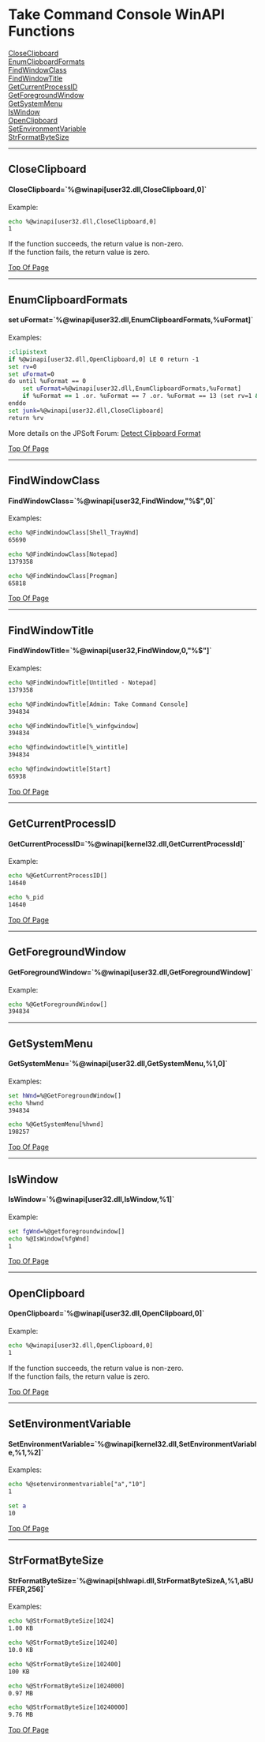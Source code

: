 <title>Take Command Console WinAPI Functions</title>

#   Take Command Console WinAPI Functions
<a name="top"></a>
[CloseClipboard](#CloseClipboard)  
[EnumClipboardFormats](#EnumClipboardFormats)  
[FindWindowClass](#FindWindowClass)  
[FindWindowTitle](#FindWindowTitle)  
[GetCurrentProcessID](#GetCurrentProcessID)  
[GetForegroundWindow](#GetForegroundWindow)  
[GetSystemMenu](#GetSystemMenu)  
[IsWindow](#IsWindow)  
[OpenClipboard](#OpenClipboard)  
[SetEnvironmentVariable](#SetEnvironmentVariable)    
[StrFormatByteSize](#StrFormatByteSize)  



---
<a name="CloseClipboard">
</a>

## CloseClipboard

#### CloseClipboard=\`%@winapi[user32.dll,CloseClipboard,0]\`

Example:
```cmd
echo %@winapi[user32.dll,CloseClipboard,0]
1
```

If the function succeeds, the return value is non-zero.  
If the function fails, the return value is zero.

[Top Of Page](#top)

---
<a name="EnumClipboardFormats">
</a>

## EnumClipboardFormats

#### set uFormat=\`%@winapi[user32.dll,EnumClipboardFormats,%uFormat]\`

Examples:

```cmd
:clipistext
if %@winapi[user32.dll,OpenClipboard,0] LE 0 return -1
set rv=0
set uFormat=0
do until %uFormat == 0
    set uFormat=%@winapi[user32.dll,EnumClipboardFormats,%uFormat]
    if %uFormat == 1 .or. %uFormat == 7 .or. %uFormat == 13 (set rv=1 & leave)
enddo
set junk=%@winapi[user32.dll,CloseClipboard]
return %rv
```

More details on the JPSoft Forum:
[Detect Clipboard Format](https://jpsoft.com/forums/threads/detect-clipboard-format.5227/)

[Top Of Page](#top)

---
<a name=FindWindowClass>
</a>

## FindWindowClass

#### FindWindowClass=\`%@winapi[user32,FindWindow,"%$",0]\`

Examples:

```cmd
echo %@FindWindowClass[Shell_TrayWnd]
65690

echo %@FindWindowClass[Notepad]
1379358

echo %@FindWindowClass[Progman]
65818
```

[Top Of Page](#top)

---
<a name=FindWindowTitle>
</a>

## FindWindowTitle

#### FindWindowTitle=\`%@winapi[user32,FindWindow,0,"%$"]\`

Examples:
```cmd
echo %@FindWindowTitle[Untitled - Notepad]
1379358

echo %@FindWindowTitle[Admin: Take Command Console]
394834

echo %@FindWindowTitle[%_winfgwindow]
394834

echo %@findwindowtitle[%_wintitle]
394834

echo %@findwindowtitle[Start]
65938
```

[Top Of Page](#top)

---
<a name="GetCurrentProcessID">
</a>

## GetCurrentProcessID

#### GetCurrentProcessID=\`%@winapi[kernel32.dll,GetCurrentProcessId]\`

Example:
```cmd
echo %@GetCurrentProcessID[]
14640

echo %_pid
14640
```

[Top Of Page](#top)

---
<a name="GetForegroundWindow">
</a>

## GetForegroundWindow

#### GetForegroundWindow=\`%@winapi[user32.dll,GetForegroundWindow]\`

Example:
```cmd
echo %@GetForegroundWindow[]
394834
```

---
<a name="GetSystemMenu">
</a>

## GetSystemMenu

#### GetSystemMenu=\`%@winapi[user32.dll,GetSystemMenu,%1,0]\`

Examples:
```cmd
set hWnd=%@GetForegroundWindow[]
echo %hwnd
394834

echo %@GetSystemMenu[%hwnd]
198257
```

[Top Of Page](#top)

---
<a name="IsWindow">
</a>

## IsWindow

#### IsWindow=\`%@winapi[user32.dll,IsWindow,%1]\`

Example:
```cmd
set fgWnd=%@getforegroundwindow[]
echo %@IsWindow[%fgWnd]
1
```

[Top Of Page](#top)

---
<a name="OpenClipboard">
</a>

## OpenClipboard

#### OpenClipboard=\`%@winapi[user32.dll,OpenClipboard,0]\`

Example:
```cmd
echo %@winapi[user32.dll,OpenClipboard,0]
1
```

If the function succeeds, the return value is non-zero.  
If the function fails, the return value is zero.

[Top Of Page](#top)

---
<a name="SetEnvironmentVariable">
</a>

## SetEnvironmentVariable

#### SetEnvironmentVariable=\`%@winapi[kernel32.dll,SetEnvironmentVariable,%1,%2]\`

Examples:

```cmd
echo %@setenvironmentvariable["a","10"]
1

set a
10
```

[Top Of Page](#top)
  
---
<a name="StrFormatByteSize">
</a>

## StrFormatByteSize

#### StrFormatByteSize=\`%@winapi[shlwapi.dll,StrFormatByteSizeA,%1,aBUFFER,256]\`

Examples:
```cmd
echo %@StrFormatByteSize[1024]
1.00 KB

echo %@StrFormatByteSize[10240]
10.0 KB

echo %@StrFormatByteSize[102400]
100 KB

echo %@StrFormatByteSize[1024000]
0.97 MB

echo %@StrFormatByteSize[10240000]
9.76 MB
```

[Top Of Page](#top)
